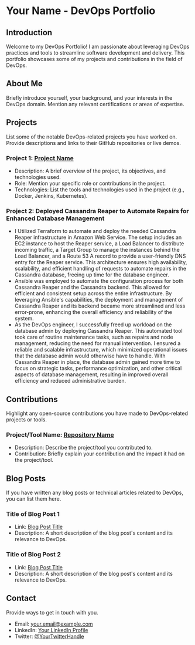 # Your Name - DevOps Portfolio

## Introduction
Welcome to my DevOps Portfolio! I am passionate about leveraging DevOps practices and tools to streamline software development and delivery. This portfolio showcases some of my projects and contributions in the field of DevOps.

## About Me
Briefly introduce yourself, your background, and your interests in the DevOps domain. Mention any relevant certifications or areas of expertise.

## Projects
List some of the notable DevOps-related projects you have worked on. Provide descriptions and links to their GitHub repositories or live demos.

### Project 1: [Project Name](link-to-repo-or-demo)
- Description: A brief overview of the project, its objectives, and technologies used.
- Role: Mention your specific role or contributions in the project.
- Technologies: List the tools and technologies used in the project (e.g., Docker, Jenkins, Kubernetes).

### Project 2: Deployed Cassandra Reaper to Automate Repairs for Enhanced Database Management
- I Utilized Terraform to automate and deploy the needed Cassandra Reaper infrastructure in Amazon Web Service. The setup includes an EC2 instance to host the Reaper service, a Load Balancer to distribute incoming traffic, a Target Group to manage the instances behind the Load Balancer, and a Route 53 A record to provide a user-friendly DNS entry for the Reaper service. This architecture ensures high availability, scalability, and efficient handling of requests to automate repairs in the Cassandra database, freeing up time for the database engineer.
- Ansible was employed to automate the configuration process for both Cassandra Reaper and the Cassandra backend. This allowed for efficient and consistent setup across the entire infrastructure. By leveraging Ansible's capabilities, the deployment and management of Cassandra Reaper and its backend became more streamlined and less error-prone, enhancing the overall efficiency and reliability of the system.
- As the DevOps engineer, I successfully freed up workload on the database admin by deploying Cassandra Reaper. This automated tool took care of routine maintenance tasks, such as repairs and node management, reducing the need for manual intervention. I ensured a reliable and scalable infrastructure, which minimized operational issues that the database admin would otherwise have to handle. With Cassandra Reaper in place, the database admin gained more time to focus on strategic tasks, performance optimization, and other critical aspects of database management, resulting in improved overall efficiency and reduced administrative burden.

## Contributions
Highlight any open-source contributions you have made to DevOps-related projects or tools.

### Project/Tool Name: [Repository Name](link-to-repo)
- Description: Describe the project/tool you contributed to.
- Contribution: Briefly explain your contribution and the impact it had on the project/tool.

## Blog Posts
If you have written any blog posts or technical articles related to DevOps, you can list them here.

### Title of Blog Post 1
- Link: [Blog Post Title](link-to-blog-post)
- Description: A short description of the blog post's content and its relevance to DevOps.

### Title of Blog Post 2
- Link: [Blog Post Title](link-to-blog-post)
- Description: A short description of the blog post's content and its relevance to DevOps.

## Contact
Provide ways to get in touch with you.

- Email: your.email@example.com
- LinkedIn: [Your LinkedIn Profile](https://www.linkedin.com/in/yourusername/)
- Twitter: [@YourTwitterHandle](https://twitter.com/yourusername)
